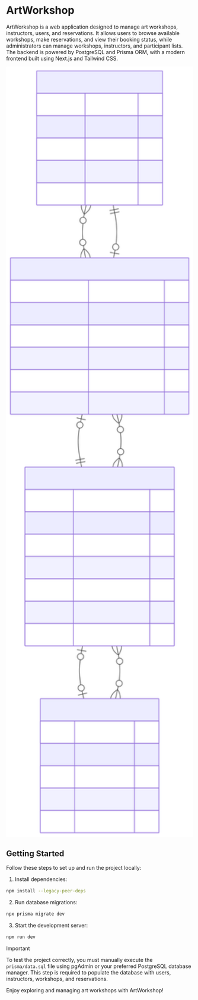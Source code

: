 # ArtWorkshop

ArtWorkshop is a web application designed to manage art workshops, instructors, users, and reservations. It allows users to browse available workshops, make reservations, and view their booking status, while administrators can manage workshops, instructors, and participant lists. The backend is powered by PostgreSQL and Prisma ORM, with a modern frontend built using Next.js and Tailwind CSS.

<div align="center">
  <img src="prisma/erd.svg" alt="Database ERD" width="600"/>
</div>

## Getting Started

Follow these steps to set up and run the project locally:

1. Install dependencies:
```bash
npm install --legacy-peer-deps
```

2. Run database migrations:
```bash
npx prisma migrate dev
```

3. Start the development server:
```bash
npm run dev
```

> [!IMPORTANT]
> To test the project correctly, you must manually execute the `prisma/data.sql` file using pgAdmin or your preferred PostgreSQL database manager. This step is required to populate the database with users, instructors, workshops, and reservations.

Enjoy exploring and managing art workshops with ArtWorkshop!
